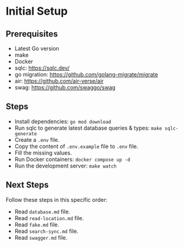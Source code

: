 # Initial Setup

## Prerequisites

- Latest Go version
- make
- Docker
- sqlc: https://sqlc.dev/
- go migration: https://github.com/golang-migrate/migrate
- air: https://github.com/air-verse/air
- swag: https://github.com/swaggo/swag

## Steps

- Install dependencies: `go mod download`
- Run sqlc to generate latest database queries & types: `make sqlc-generate`
- Create a `.env` file.
- Copy the content of `.env.example` file to `.env` file.
- Fill the missing values.
- Run Docker containers: `docker compose up -d`
- Run the development server: `make watch`

## Next Steps

Follow these steps in this specific order:

- Read `database.md` file.
- Read `read-location.md` file.
- Read `fake.md` file.
- Read `search-sync.md` file.
- Read `swagger.md` file.

